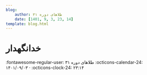 ```yaml
---
blog:
    author: طلاهای دوره ۳۱
    date: [1401, 9, 3, 23, 14]
template: blog.html
---
```

# خدانگهدار
<div class="blog-info" markdown>
<span class="blog-author">
:fontawesome-regular-user: طلاهای دوره ۳۱
</span>
<span class="blog-date">
:octicons-calendar-24: ۱۴۰۱/۰۹/۰۳ · :octicons-clock-24: ۲۳:۱۴
</span>
</div>

